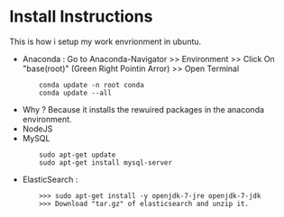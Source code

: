 # Install Instructions
This is how i setup my work envrionment in ubuntu.
- Anaconda : Go to Anaconda-Navigator >> Environment >> Click On "base(root)" (Green Right Pointin Arror) >> Open Terminal
	```
		conda update -n root conda
		conda update --all
	```
- Why ? Because it installs the rewuired packages in the anaconda environment.
- NodeJS
- MySQL
	```
		sudo apt-get update
		sudo apt-get install mysql-server
	```
- ElasticSearch :
	```
		>>> sudo apt-get install -y openjdk-7-jre openjdk-7-jdk
		>>> Download "tar.gz" of elasticsearch and unzip it. 
	```
